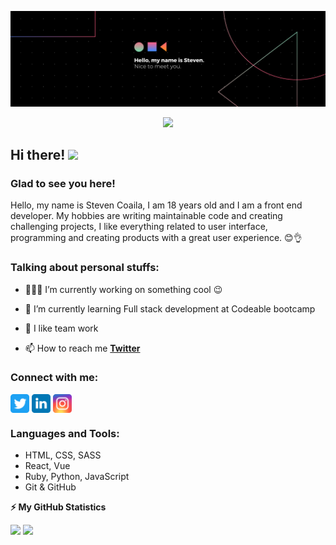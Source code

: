 ![Banner](assets/github-profile-cover.png)

<!-- retro visitor counter -->
<p align="center"> 
  <img src="https://profile-counter.glitch.me/StevenACZ/count.svg" />
</p>

<!-- welcome message -->
<h2>Hi there! <img src="https://media.giphy.com/media/hvRJCLFzcasrR4ia7z/giphy.gif" width="25px"></h2>

<h3>Glad to see you here!</h3>

<!-- About me -->
<p>
Hello, my name is Steven Coaila, I am 18 years old and I am a front end developer. My hobbies are writing maintainable code and creating challenging projects, I like everything related to user interface, programming and creating products with a great user experience. 😊👌
</p>

<!-- Personal Stuffs -->
<h3> Talking about personal stuffs:</h3>

- 👨🏽‍💻 I’m currently working on something cool 😉

- 🌱 I’m currently learning Full stack development at Codeable bootcamp

- 📝 I like team work

- 📫 How to reach me **[Twitter](https://twitter.com/Steven_coailaZ)**

<!-- Connect with me -->
<h3 align="left">Connect with me:</h3>
<p align="left">

<a href="https://twitter.com/Steven_coailaZ" target="blank"><img align="center" src="assets/twitter.svg" alt="kmhmubin" height="30" width="30" /></a>
<a href="https://www.linkedin.com/in/stevenacz/" target="blank"><img align="center" src="assets/linkedin.svg" alt="kmhmubin" height="30" width="30" /></a>
<a href="https://www.instagram.com/steven_acz/" target="blank"><img align="center" src="assets/instagram.svg" alt="kmhmubin" height="30" width="30" /></a>

</p>

<!-- Languages and tools -->
<h3 align="left">Languages and Tools:</h3>

- HTML, CSS, SASS
- React, Vue
- Ruby, Python, JavaScript
- Git & GitHub

<!-- GitHub stats -->
<b>⚡ My GitHub Statistics</b>

<p>
<!-- GitHub Stats -->
<img height="180em" src="https://github-readme-stats.vercel.app/api?username=StevenACZ&show_icons=true&hide_border=true" />

<!-- Most Used Languages -->
<img height="180em" src="https://github-readme-stats.vercel.app/api/top-langs/?username=StevenACZ&exclude_repo=KNN-Image-Classification&show_icons=true&hide_border=true&layout=compact&langs_count=8"/>
</p>
